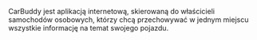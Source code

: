 CarBuddy jest aplikacją internetową, skierowaną do właścicieli samochodów osobowych, którzy chcą przechowywać w jednym miejscu wszystkie informację na temat
swojego pojazdu.
